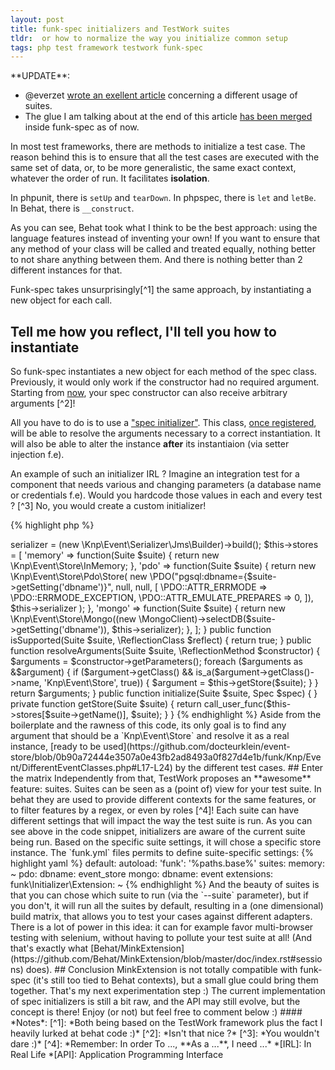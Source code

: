```yaml
---
layout: post
title: funk-spec initializers and TestWork suites
tldr:  or how to normalize the way you initialize common setup
tags: php test framework testwork funk-spec
---
```


<div markdown="1" class="edit">
**UPDATE**:

- @everzet [wrote an exellent article](http://everzet.com/post/99045129766/introducing-modelling-by-example) concerning a different usage of suites.
- The glue I am talking about at the end of this article [has been merged](https://github.com/docteurklein/funk-spec/pull/4) inside funk-spec as of now.
</div>

In most test frameworks, there are methods to initialize a test case.
The reason behind this is to ensure that all the test cases are executed with the same set of data, or, to be more generalistic, the same exact context, whatever the order of run. It facilitates **isolation**.

In phpunit, there is `setUp` and `tearDown`.
In phpspec, there is `let` and `letBe`.
In Behat, there is `__construct`.

As you can see, Behat took what I think to be the best approach: using the language features instead of inventing your own!
If you want to ensure that any method of your class will be called and treated equally, nothing better to not share anything
between them. And there is nothing better than 2 different instances for that.

Funk-spec takes unsurprisingly[^1] the same approach, by instantiating a new object for each call.

## Tell me how you reflect, I'll tell you how to instantiate

So funk-spec instantiates a new object for each method of the spec class.
Previously, it would only work if the constructor had no required argument.
Starting from [now](https://github.com/docteurklein/funk-spec/commit/3ffec8ed85417aa5b4ef8e736034177e6a07ba42#diff-0), your spec constructor can also receive arbitrary arguments [^2]!

All you have to do is to use a ["spec initializer"](https://github.com/docteurklein/funk-spec/blob/master/src/Funk/Initializer/Spec.php#L8).
This class, [once registered](https://github.com/docteurklein/event-store/blob/0b90a72444e3507a0e43fb2ad8493a0f827d4e1b/funk/Initializer/Extension.php#L33-L35), will be able to resolve the arguments necessary to a correct instantiation.
It will also be able to alter the instance **after** its instantiaion (via setter injection f.e).

An example of such an initializer IRL ? Imagine an integration test for a component that needs various and changing parameters (a database name or credentials f.e).
Would you hardcode those values in each and every test ? [^3]
No, you would create a custom initializer!


{% highlight php %}
<?php

class Store implements SpecInitializer
{
    private $stores;
    private $serializer;

    public function __construct()
    {
        $this->serializer = (new \Knp\Event\Serializer\Jms\Builder)->build();
        $this->stores = [
            'memory' => function(Suite $suite) { return new \Knp\Event\Store\InMemory; },
            'pdo'    => function(Suite $suite) { return new \Knp\Event\Store\Pdo\Store(
                new \PDO("pgsql:dbname={$suite->getSetting('dbname')}", null, null, [
                    \PDO::ATTR_ERRMODE => \PDO::ERRMODE_EXCEPTION,
                    \PDO::ATTR_EMULATE_PREPARES => 0,
                ]),
                $this->serializer
            ); },
            'mongo'  => function(Suite $suite) {
                return new \Knp\Event\Store\Mongo((new \MongoClient)->selectDB($suite->getSetting('dbname')), $this->serializer);
            },
        ];
    }

    public function isSupported(Suite $suite, \ReflectionClass $reflect)
    {
        return true;
    }

    public function resolveArguments(Suite $suite, \ReflectionMethod $constructor)
    {
        $arguments = $constructor->getParameters();
        foreach ($arguments as &$argument) {
            if ($argument->getClass() && is_a($argument->getClass()->name, 'Knp\Event\Store', true)) {
                $argument = $this->getStore($suite);
            }
        }

        return $arguments;
    }

    public function initialize(Suite $suite, Spec $spec)
    {
    }

    private function getStore(Suite $suite)
    {
        return call_user_func($this->stores[$suite->getName()], $suite);
    }
}
{% endhighlight %}

Aside from the boilerplate and the rawness of this code, its only goal is to find any argument that should be a `Knp\Event\Store` and resolve it as a real instance, [ready to be used](https://github.com/docteurklein/event-store/blob/0b90a72444e3507a0e43fb2ad8493a0f827d4e1b/funk/Knp/Event/DifferentEventClasses.php#L17-L24) by the different test cases.

## Enter the matrix

Independently from that, TestWork proposes an **awesome** feature: suites.

Suites can be seen as a (point of) view for your test suite.
In behat they are used to provide different contexts for the same features, or to filter features by a regex, or even by roles [^4]!

Each suite can have different settings that will impact the way the test suite is run.

As you can see above in the code snippet, initializers are aware of the current suite being run. Based on the specific suite settings, it will chose a specific store instance.

The `funk.yml` files permits to define suite-specific settings:

{% highlight yaml %}

default:
    autoload:
        'funk': '%paths.base%'

    suites:
        memory: ~
        pdo:
            dbname: event_store
        mongo:
            dbname: event

    extensions:
        funk\Initializer\Extension: ~


{% endhighlight %}

And the beauty of suites is that you can chose which suite to run (via the `--suite` parameter), but if you don't, it will run all the suites by default,
resulting in a (one dimensional) build matrix, that allows you to test your cases against different adapters.

There is a lot of power in this idea: it can for example favor multi-browser testing with selenium, without having to pollute your test suite at all! (And that's exactly what [Behat/MinkExtension](https://github.com/Behat/MinkExtension/blob/master/doc/index.rst#sessions) does).


## Conclusion

MinkExtension is not totally compatible with funk-spec (it's still too tied to Behat contexts), but a small glue could bring them together. That's my next experimentation step :)

The current implementation of spec initializers is still a bit raw, and the API may still evolve, but the concept is there!
Enjoy (or not) but feel free to comment below :)



#### *Notes*:
[^1]: *Both being based on the TestWork framework plus the fact I heavily lurked at behat code :)*
[^2]: *Isn't that nice ?*
[^3]: *You wouldn't dare :)*
[^4]: *Remember: In order To ..., **As a ...**, I need ...*


*[IRL]: In Real Life
*[API]: Application Programming Interface
